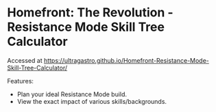 # Homefront: The Revolution - Resistance Mode Skill Tree Calculator
Accessed at https://ultragastro.github.io/Homefront-Resistance-Mode-Skill-Tree-Calculator/

Features:
- Plan your ideal Resistance Mode build.
- View the exact impact of various skills/backgrounds.
